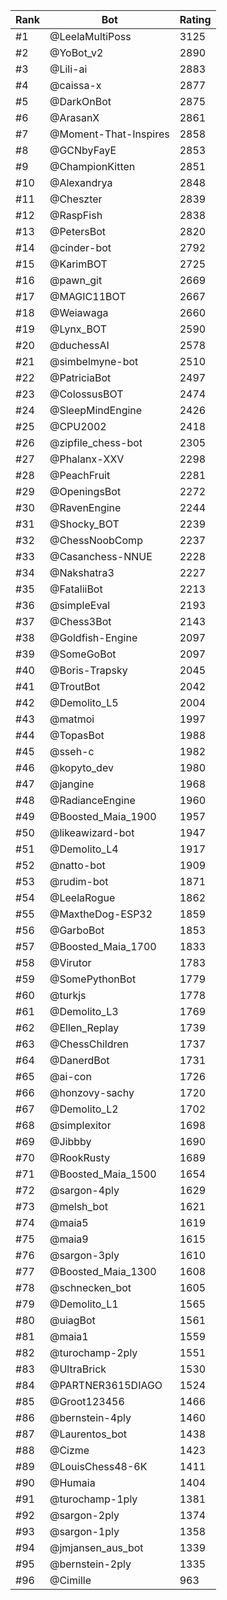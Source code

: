 Rank|Bot|Rating
---|---|---
#1|@LeelaMultiPoss|3125
#2|@YoBot_v2|2890
#3|@Lili-ai|2883
#4|@caissa-x|2877
#5|@DarkOnBot|2875
#6|@ArasanX|2861
#7|@Moment-That-Inspires|2858
#8|@GCNbyFayE|2853
#9|@ChampionKitten|2851
#10|@Alexandrya|2848
#11|@Cheszter|2839
#12|@RaspFish|2838
#13|@PetersBot|2820
#14|@cinder-bot|2792
#15|@KarimBOT|2725
#16|@pawn_git|2669
#17|@MAGIC11BOT|2667
#18|@Weiawaga|2660
#19|@Lynx_BOT|2590
#20|@duchessAI|2578
#21|@simbelmyne-bot|2510
#22|@PatriciaBot|2497
#23|@ColossusBOT|2474
#24|@SleepMindEngine|2426
#25|@CPU2002|2418
#26|@zipfile_chess-bot|2305
#27|@Phalanx-XXV|2298
#28|@PeachFruit|2281
#29|@OpeningsBot|2272
#30|@RavenEngine|2244
#31|@Shocky_BOT|2239
#32|@ChessNoobComp|2237
#33|@Casanchess-NNUE|2228
#34|@Nakshatra3|2227
#35|@FataliiBot|2213
#36|@simpleEval|2193
#37|@Chess3Bot|2143
#38|@Goldfish-Engine|2097
#39|@SomeGoBot|2097
#40|@Boris-Trapsky|2045
#41|@TroutBot|2042
#42|@Demolito_L5|2004
#43|@matmoi|1997
#44|@TopasBot|1988
#45|@sseh-c|1982
#46|@kopyto_dev|1980
#47|@jangine|1968
#48|@RadianceEngine|1960
#49|@Boosted_Maia_1900|1957
#50|@likeawizard-bot|1947
#51|@Demolito_L4|1917
#52|@natto-bot|1909
#53|@rudim-bot|1871
#54|@LeelaRogue|1862
#55|@MaxtheDog-ESP32|1859
#56|@GarboBot|1853
#57|@Boosted_Maia_1700|1833
#58|@Virutor|1783
#59|@SomePythonBot|1779
#60|@turkjs|1778
#61|@Demolito_L3|1769
#62|@Ellen_Replay|1739
#63|@ChessChildren|1737
#64|@DanerdBot|1731
#65|@ai-con|1726
#66|@honzovy-sachy|1720
#67|@Demolito_L2|1702
#68|@simplexitor|1698
#69|@Jibbby|1690
#70|@RookRusty|1689
#71|@Boosted_Maia_1500|1654
#72|@sargon-4ply|1629
#73|@melsh_bot|1621
#74|@maia5|1619
#75|@maia9|1615
#76|@sargon-3ply|1610
#77|@Boosted_Maia_1300|1608
#78|@schnecken_bot|1605
#79|@Demolito_L1|1565
#80|@uiagBot|1561
#81|@maia1|1559
#82|@turochamp-2ply|1551
#83|@UltraBrick|1530
#84|@PARTNER3615DIAGO|1524
#85|@Groot123456|1466
#86|@bernstein-4ply|1460
#87|@Laurentos_bot|1438
#88|@Cizme|1423
#89|@LouisChess48-6K|1411
#90|@Humaia|1404
#91|@turochamp-1ply|1381
#92|@sargon-2ply|1374
#93|@sargon-1ply|1358
#94|@jmjansen_aus_bot|1339
#95|@bernstein-2ply|1335
#96|@Cimille|963
